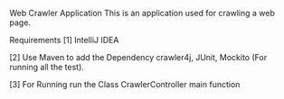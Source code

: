 Web Crawler Application
This is an application used for crawling a web page.

Requirements
[1] IntelliJ IDEA

[2] Use Maven to add the Dependency crawler4j, JUnit, Mockito (For running all the test).

[3] For Running run the Class CrawlerController main function

